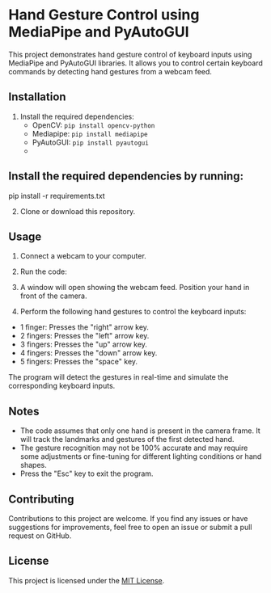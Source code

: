 # Hand Gesture Control using MediaPipe and PyAutoGUI

This project demonstrates hand gesture control of keyboard inputs using MediaPipe and PyAutoGUI libraries. It allows you to control certain keyboard commands by detecting hand gestures from a webcam feed.

## Installation

1. Install the required dependencies:
   - OpenCV: `pip install opencv-python`
   - Mediapipe: `pip install mediapipe`
   - PyAutoGUI: `pip install pyautogui`
   - 
## Install the required dependencies by running:
pip install -r requirements.txt

2. Clone or download this repository.

## Usage

1. Connect a webcam to your computer.

2. Run the code:


3. A window will open showing the webcam feed. Position your hand in front of the camera.

4. Perform the following hand gestures to control the keyboard inputs:
- 1 finger: Presses the "right" arrow key.
- 2 fingers: Presses the "left" arrow key.
- 3 fingers: Presses the "up" arrow key.
- 4 fingers: Presses the "down" arrow key.
- 5 fingers: Presses the "space" key.

The program will detect the gestures in real-time and simulate the corresponding keyboard inputs.

## Notes

- The code assumes that only one hand is present in the camera frame. It will track the landmarks and gestures of the first detected hand.
- The gesture recognition may not be 100% accurate and may require some adjustments or fine-tuning for different lighting conditions or hand shapes.
- Press the "Esc" key to exit the program.

## Contributing

Contributions to this project are welcome. If you find any issues or have suggestions for improvements, feel free to open an issue or submit a pull request on GitHub.

## License

This project is licensed under the [MIT License](LICENSE).
